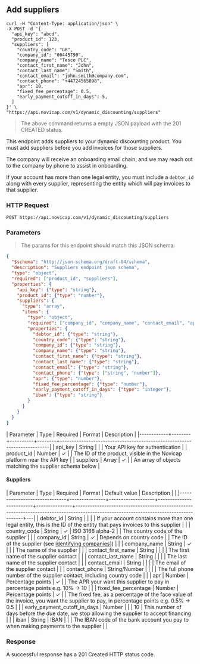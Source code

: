 ## Add suppliers

```shell
curl -H "Content-Type: application/json" \
-X POST -d '{
  "api_key": "abcd",
  "product_id": 123,
  "suppliers": [
    "country_code": "GB",
    "company_id": "00445790",
    "company_name": "Tesco PLC",
    "contact_first_name": "John",
    "contact_last_name": "Smith",
    "contact_email": "john.smith@company.com",
    "contact_phone": "+44724565898",
    "apr": 10,
    "fixed_fee_percentage": 0.5,
    "early_payment_cutoff_in_days": 5,
  ]
}' \
"https://api.novicap.com/v1/dynamic_discounting/suppliers"
```

> The above command returns a empty JSON payload with the 201 CREATED status.

This endpoint adds suppliers to your dynamic discounting product. You must add suppliers before you add invoices for those suppliers.

The company will receive an onboarding email chain, and we may reach out to the company by phone to assist in onboarding.

If your account has more than one legal entity, you must include a `debtor_id` along with every supplier, representing the entity which will pay invoices to that supplier.


### HTTP Request

`POST https://api.novicap.com/v1/dynamic_discounting/suppliers`

### Parameters

> The params for this endpoint should match this JSON schema:

```json
{
  "$schema": "http://json-schema.org/draft-04/schema",
  "description": "Suppliers endpoint json schema",
  "type": "object",
  "required": ["product_id", "suppliers"],
  "properties": {
    "api_key": {"type": "string"},
    "product_id": {"type": "number"},
    "suppliers": {
      "type": "array",
      "items": {
        "type": "object",
        "required": ["company_id", "company_name", "contact_email", "apr", "fixed_fee_percentage"],
        "properties": {
          "debtor_id": {"type": "string"},
          "country_code": {"type": "string"},
          "company_id": {"type": "string"},
          "company_name": {"type": "string"},
          "contact_first_name": {"type": "string"},
          "contact_last_name": {"type": "string"},
          "contact_email": {"type": "string"},
          "contact_phone": {"type": ["string", "number"]},
          "apr": {"type": "number"},
          "fixed_fee_percentage": {"type": "number"},
          "early_payment_cutoff_in_days": {"type": "integer"},
          "iban": {"type": "string"}
        }
      }
    }
  }
}
```

| Parameter  | Type   | Required | Format | Description                                                             |
|------------+--------+----------+--------+-------------------------------------------------------------------------|
| api_key    | String |          |        | Your API key for authentication                                         |
| product_id | Number | ✓        |        | The ID of the product, visible in the Novicap platform near the API key |
| suppliers  | Array  | ✓        |        | An array of objects matching the supplier schema below                  |

#### Suppliers

| Parameter                    | Type          | Required          | Format                  | Default value | Description                                                                                                                          |   |
|------------------------------+---------------+-------------------+-------------------------+---------------+--------------------------------------------------------------------------------------------------------------------------------------+---|
| debtor_id                    | String        |                   |                         |               | If your account contains more than one legal entity, this is the ID of the entity that pays invoices to this supplier                |   |
| country_code                 | String        | ✓                 | ISO 3166 alpha-2        |               | The country code of the supplier                                                                                                     |   |
| company_id                   | String        | ✓                 | Depends on country code |               | The ID of the supplier (see [identifying companies](!identifying-companies)])                                                        |   |
| company_name                 | String        | ✓                 |                         |               | The name of the supplier                                                                                                             |   |
| contact_first_name           | String        |                   |                         |               | The first name of the supplier contact                                                                                               |   |
| contact_last_name            | String        |                   |                         |               | The last name of the supplier contact                                                                                                |   |
| contact_email                | String        |                   |                         |               | The email of the supplier contact                                                                                                    |   |
| contact_phone                | String/Number |                   |                         |               | The full phone number of the supplier contact, including country code                                                                |   |
| apr                          | Number        | Percentage points | ✓                       |               | The APR your want this supplier to pay in percentage points e.g. 10% -> 10                                                           |   |
| fixed_fee_percentage         | Number        | Percentage points | ✓                       |               | The fixed fee, as a percentage of the face value of the invoice, you want the supplier to pay, in percentage points e.g. 0.5% -> 0.5 |   |
| early_payment_cutoff_in_days | Number        |                   |                         | 10            | This number of days before the due date, we stop allowing the supplier to accept financing                                           |   |
| iban                         | String        | IBAN              |                         |               | The IBAN code of the bank account you pay to when making payments to the supplier                                                    |   |

### Response

A successful response has a 201 Created HTTP status code.
